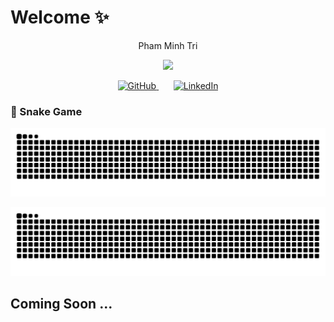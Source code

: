 # Welcome ✨

<p align="center">
  <a href="https://github.com/Phamminhtrikp" style="text-decoration: none;">Pham Minh Tri</a>
</p>

<p align="center">
  <!-- https://git.io/typing-svg -->
  <a href="https://github.com/Phamminhtrikp">
    <img src="https://readme-typing-svg.herokuapp.com?font=Fira+Code&pause=1000&width=435&lines=Hello%2C+everyone.+;👋+Hi,+I’m+@Phamminhtrikp;I'm+here%2C+and+so+are+you.;" />
  </a>
</p>

<!-- [![Typing SVG](https://readme-typing-svg.herokuapp.com?font=Fira+Code&pause=1000&width=435&lines=Hello%2C+everyone.+;👋+Hi,+I’m+@Phamminhtrikp;I'm+here%2C+and+so+are+you.;)](https://git.io/typing-svg) -->

<!-- Social icons section -->
<p align="center">
  <a href="https://github.com/Phamminhtrikp">
    <img src="https://cdn.jsdelivr.net/gh/devicons/devicon/icons/github/github-original.svg" alt="GitHub" width="40" height="40"/>
  </a>
  &#8287;&#8287;&#8287;&#8287;&#8287;
  <a href="https://www.linkedin.com/in/minh-tri-pham-a00989247/">
    <img src="https://cdn.jsdelivr.net/gh/devicons/devicon/icons/linkedin/linkedin-original.svg" alt="LinkedIn" width="40" height="40"/>
  </a>
  
</p>


### 🐍 Snake Game
<!-- Dark mode -->
<picture>
  <source media="(prefers-color-scheme: dark)" srcset="snake-dark.svg" />
  <source media="(prefers-color-scheme: light)" srcset="github-snake.svg" />
  <img alt="github-snake" src="snake.svg" />
</picture>

![Snake animation](https://github.com/Phamminhtrikp/Phamminhtrikp/blob/output/snake.svg)


## Coming Soon ...





<!---
Phamminhtrikp/Phamminhtrikp is a ✨ special ✨ repository because its `README.md` (this file) appears on your GitHub profile.
You can click the Preview link to take a look at your changes.
--->
